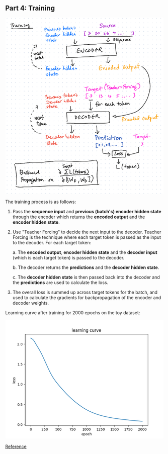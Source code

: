 ## Part 4: Training

![training](training.png)

The training process is as follows:

1. Pass the **sequence input** and **previous (batch's) encoder hidden state** through the encoder which returns the **encoded output** and the **encoder hidden state**.
2. Use "Teacher Forcing" to decide the next input to the decoder. Teacher Forcing is the technique where each target token is passed as the input to the decoder. For each target token:

    a. The **encoded output**, **encoder hidden state** and the **decoder input** (which is each target token) is passed to the decoder.
    
    b. The decoder returns the **predictions** and the **decoder hidden state**.
    
    c. The **decoder hidden state** is then passed back into the decoder and the **predictions** are used to calculate the loss.
    
4. The overall loss is summed up across target tokens for the batch, and used to calculate the gradients for backpropagation of the encoder and decoder weights.

Learning curve after training for 2000 epochs on the toy dataset:

![learning_curve](learning_curve.png)


[Reference](https://www.tensorflow.org/tutorials/text/nmt_with_attention)